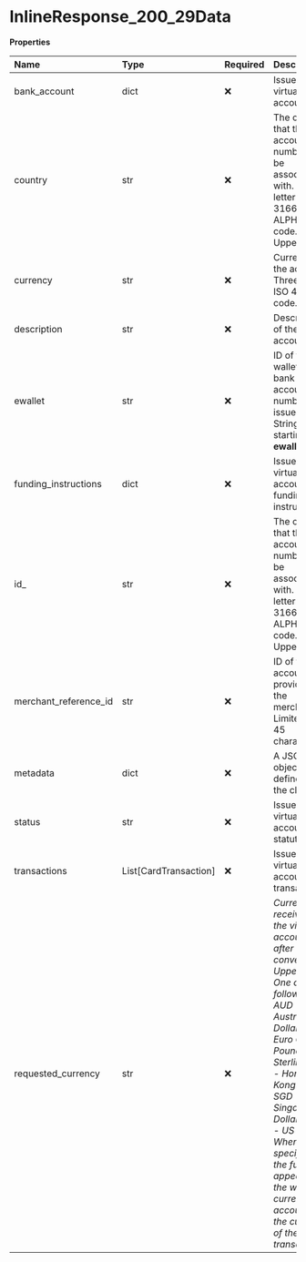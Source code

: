 # InlineResponse_200_29Data

**Properties**

| Name                  | Type                  | Required | Description                                                                                                                                                                                                                                                                                                                    |
| :-------------------- | :-------------------- | :------- | :----------------------------------------------------------------------------------------------------------------------------------------------------------------------------------------------------------------------------------------------------------------------------------------------------------------------------- |
| bank_account          | dict                  | ❌       | Issued virtual account.                                                                                                                                                                                                                                                                                                        |
| country               | str                   | ❌       | The country that the account number will be associated with. Two-letter ISO 3166-1 ALPHA-2 code. Uppercase.                                                                                                                                                                                                                    |
| currency              | str                   | ❌       | Currency of the account. Three-letter ISO 4217 code.                                                                                                                                                                                                                                                                           |
| description           | str                   | ❌       | Description of the account.                                                                                                                                                                                                                                                                                                    |
| ewallet               | str                   | ❌       | ID of the wallet the bank account number is issued to. String starting with **ewallet\_**.                                                                                                                                                                                                                                     |
| funding_instructions  | dict                  | ❌       | Issued virtual account funding instructions.                                                                                                                                                                                                                                                                                   |
| id\_                  | str                   | ❌       | The country that the account number will be associated with. Two-letter ISO 3166-1 ALPHA-2 code. Uppercase.                                                                                                                                                                                                                    |
| merchant_reference_id | str                   | ❌       | ID of this account, as provided by the merchant. Limited to 45 characters.                                                                                                                                                                                                                                                     |
| metadata              | dict                  | ❌       | A JSON object defined by the client.                                                                                                                                                                                                                                                                                           |
| status                | str                   | ❌       | Issued virtual account statuts.                                                                                                                                                                                                                                                                                                |
| transactions          | List[CardTransaction] | ❌       | Issued virtual account transactions.                                                                                                                                                                                                                                                                                           |
| requested_currency    | str                   | ❌       | _Currency received by the virtual account after conversion. Uppercase. One of the following: AUD - Australian Dollar EUR - Euro GBP - Pound Sterling HKD - Hong Kong Dollar SGD - Singapore Dollar USD - US Dollar When not specified, the funds appear in the wallet’s currency account for the currency of the transaction._ |
